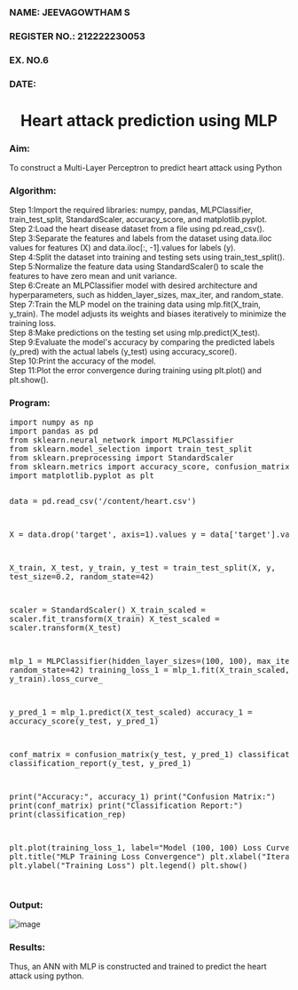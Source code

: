 <H3>NAME: JEEVAGOWTHAM S</H3>
<H3>REGISTER NO.: 212222230053</H3>
<H3>EX. NO.6</H3>
<H3>DATE:</H3>
<H1 ALIGN =CENTER>Heart attack prediction using MLP</H1>
<H3>Aim:</H3>  To construct a  Multi-Layer Perceptron to predict heart attack using Python
<H3>Algorithm:</H3>
Step 1:Import the required libraries: numpy, pandas, MLPClassifier, train_test_split, StandardScaler, accuracy_score, and matplotlib.pyplot.<BR>
Step 2:Load the heart disease dataset from a file using pd.read_csv().<BR>
Step 3:Separate the features and labels from the dataset using data.iloc values for features (X) and data.iloc[:, -1].values for labels (y).<BR>
Step 4:Split the dataset into training and testing sets using train_test_split().<BR>
Step 5:Normalize the feature data using StandardScaler() to scale the features to have zero mean and unit variance.<BR>
Step 6:Create an MLPClassifier model with desired architecture and hyperparameters, such as hidden_layer_sizes, max_iter, and random_state.<BR>
Step 7:Train the MLP model on the training data using mlp.fit(X_train, y_train). The model adjusts its weights and biases iteratively to minimize the training loss.<BR>
Step 8:Make predictions on the testing set using mlp.predict(X_test).<BR>
Step 9:Evaluate the model's accuracy by comparing the predicted labels (y_pred) with the actual labels (y_test) using accuracy_score().<BR>
Step 10:Print the accuracy of the model.<BR>
Step 11:Plot the error convergence during training using plt.plot() and plt.show().<BR>
<H3>Program: </H3>
<pre>
import numpy as np
import pandas as pd
from sklearn.neural_network import MLPClassifier
from sklearn.model_selection import train_test_split
from sklearn.preprocessing import StandardScaler
from sklearn.metrics import accuracy_score, confusion_matrix, classification_report
import matplotlib.pyplot as plt

data = pd.read_csv('/content/heart.csv')

X = data.drop('target', axis=1).values 
y = data['target'].values

X_train, X_test, y_train, y_test = train_test_split(X, y, test_size=0.2, random_state=42)

scaler = StandardScaler()
X_train_scaled = scaler.fit_transform(X_train)
X_test_scaled = scaler.transform(X_test)

mlp_1 = MLPClassifier(hidden_layer_sizes=(100, 100), max_iter=1000, random_state=42)
training_loss_1 = mlp_1.fit(X_train_scaled, y_train).loss_curve_

y_pred_1 = mlp_1.predict(X_test_scaled)
accuracy_1 = accuracy_score(y_test, y_pred_1)

conf_matrix = confusion_matrix(y_test, y_pred_1)
classification_rep = classification_report(y_test, y_pred_1)

print("Accuracy:", accuracy_1)
print("Confusion Matrix:")
print(conf_matrix)
print("Classification Report:")
print(classification_rep)

plt.plot(training_loss_1, label="Model (100, 100) Loss Curve")
plt.title("MLP Training Loss Convergence")
plt.xlabel("Iteration")
plt.ylabel("Training Loss")
plt.legend()
plt.show()

</pre>
<H3>Output:</H3>

![image](https://github.com/user-attachments/assets/8654b43f-304d-435b-ac57-ce1c3436cf0a)


<H3>Results:</H3>
Thus, an ANN with MLP is constructed and trained to predict the heart attack using python.
